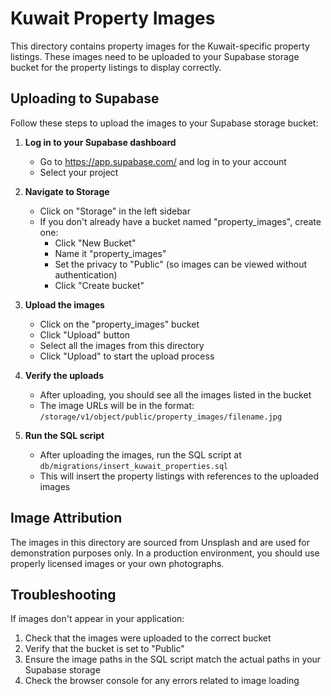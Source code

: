 # Kuwait Property Images

This directory contains property images for the Kuwait-specific property listings. These images need to be uploaded to your Supabase storage bucket for the property listings to display correctly.

## Uploading to Supabase

Follow these steps to upload the images to your Supabase storage bucket:

1. **Log in to your Supabase dashboard**
   - Go to https://app.supabase.com/ and log in to your account
   - Select your project

2. **Navigate to Storage**
   - Click on "Storage" in the left sidebar
   - If you don't already have a bucket named "property_images", create one:
     - Click "New Bucket"
     - Name it "property_images"
     - Set the privacy to "Public" (so images can be viewed without authentication)
     - Click "Create bucket"

3. **Upload the images**
   - Click on the "property_images" bucket
   - Click "Upload" button
   - Select all the images from this directory
   - Click "Upload" to start the upload process

4. **Verify the uploads**
   - After uploading, you should see all the images listed in the bucket
   - The image URLs will be in the format:
     `/storage/v1/object/public/property_images/filename.jpg`

5. **Run the SQL script**
   - After uploading the images, run the SQL script at `db/migrations/insert_kuwait_properties.sql`
   - This will insert the property listings with references to the uploaded images

## Image Attribution

The images in this directory are sourced from Unsplash and are used for demonstration purposes only. In a production environment, you should use properly licensed images or your own photographs.

## Troubleshooting

If images don't appear in your application:

1. Check that the images were uploaded to the correct bucket
2. Verify that the bucket is set to "Public"
3. Ensure the image paths in the SQL script match the actual paths in your Supabase storage
4. Check the browser console for any errors related to image loading 
